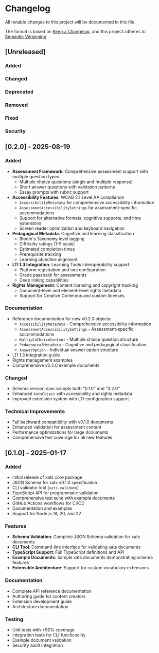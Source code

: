# Changelog

All notable changes to this project will be documented in this file.

The format is based on [Keep a Changelog](https://keepachangelog.com/en/1.0.0/),
and this project adheres to [Semantic Versioning](https://semver.org/spec/v2.0.0.html).

## [Unreleased]

### Added

### Changed

### Deprecated

### Removed

### Fixed

### Security

## [0.2.0] - 2025-08-19

### Added
- **Assessment Framework**: Comprehensive assessment support with multiple question types
  - Multiple choice questions (single and multiple response)
  - Short answer questions with validation patterns
  - Essay prompts with rubric support
- **Accessibility Features**: WCAG 2.1 Level AA compliance
  - `AccessibilityMetadata` for comprehensive accessibility information
  - `AssessmentAccessibilitySettings` for assessment-specific accommodations
  - Support for alternative formats, cognitive supports, and time extensions
  - Screen reader optimization and keyboard navigation
- **Pedagogical Metadata**: Cognitive and learning classification
  - Bloom's Taxonomy level tagging
  - Difficulty ratings (1-5 scale)
  - Estimated completion times
  - Prerequisite tracking
  - Learning objective alignment
- **LTI 1.3 Integration**: Learning Tools Interoperability support
  - Platform registration and tool configuration
  - Grade passback for assessments
  - Deep linking capabilities
- **Rights Management**: Content licensing and copyright tracking
  - Document-level and element-level rights metadata
  - Support for Creative Commons and custom licenses

### Documentation
- Reference documentation for new v0.2.0 objects:
  - `AccessibilityMetadata` - Comprehensive accessibility information
  - `AssessmentAccessibilitySettings` - Assessment-specific accommodations
  - `MultipleChoiceContent` - Multiple choice question structure
  - `PedagogicalMetadata` - Cognitive and pedagogical classification
  - `AnswerOption` - Individual answer option structure
- LTI 1.3 integration guide
- Rights management examples
- Comprehensive v0.2.0 example documents

### Changed
- Schema version now accepts both "0.1.0" and "0.2.0"
- Enhanced `XatsObject` with accessibility and rights metadata
- Improved extension system with LTI configuration support

### Technical Improvements
- Full backward compatibility with v0.1.0 documents
- Enhanced validation for assessment content
- Performance optimizations for large documents
- Comprehensive test coverage for all new features

## [0.1.0] - 2025-01-17

### Added
- Initial release of xats core package
- JSON Schema for xats v0.1.0 specification
- CLI validator tool (`xats-validate`)
- TypeScript API for programmatic validation
- Comprehensive test suite with example documents
- GitHub Actions workflows for CI/CD
- Documentation and examples
- Support for Node.js 18, 20, and 22

### Features
- **Schema Validation**: Complete JSON Schema validation for xats documents
- **CLI Tool**: Command-line interface for validating xats documents
- **TypeScript Support**: Full TypeScript definitions and API
- **Example Documents**: Sample xats documents demonstrating schema features
- **Extensible Architecture**: Support for custom vocabulary extensions

### Documentation
- Complete API reference documentation
- Authoring guide for content creators
- Extension development guide
- Architecture documentation

### Testing
- Unit tests with >90% coverage
- Integration tests for CLI functionality
- Example document validation
- Security audit integration